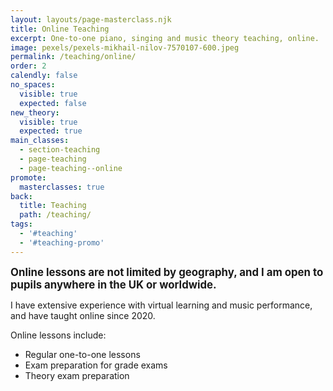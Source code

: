 ```yaml
---
layout: layouts/page-masterclass.njk
title: Online Teaching
excerpt: One-to-one piano, singing and music theory teaching, online.
image: pexels/pexels-mikhail-nilov-7570107-600.jpeg
permalink: /teaching/online/
order: 2
calendly: false
no_spaces:
  visible: true
  expected: false
new_theory:
  visible: true
  expected: true
main_classes:
  - section-teaching
  - page-teaching
  - page-teaching--online
promote:
  masterclasses: true
back:
  title: Teaching
  path: /teaching/
tags:
  - '#teaching'
  - '#teaching-promo'
---
```


<big>**Online lessons are not limited by geography, and I am open to pupils anywhere in the UK or worldwide.**</big>

I have extensive experience with virtual learning and music performance, and have taught online since 2020.

Online lessons include:

- Regular one-to-one lessons
- Exam preparation for grade exams
- Theory exam preparation
